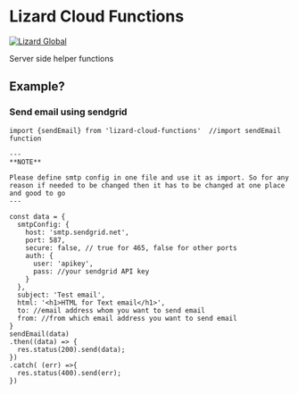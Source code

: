 # Lizard Cloud Functions
[![Lizard Global](https://drive.google.com/uc?id=1VBhQROdv6FdNQvAdUh41p4aHtl4ih7U8)](https://lizard.global/about-us)

Server side helper functions

## Example?

### Send email using sendgrid

```
import {sendEmail} from 'lizard-cloud-functions'  //import sendEmail function

---
**NOTE**

Please define smtp config in one file and use it as import. So for any reason if needed to be changed then it has to be changed at one place and good to go
---

const data = {
  smtpConfig: {
    host: 'smtp.sendgrid.net',
    port: 587,
    secure: false, // true for 465, false for other ports
    auth: {
      user: 'apikey',
      pass: //your sendgrid API key
    }
  },
  subject: 'Test email',
  html: '<h1>HTML for Text email</h1>',
  to: //email address whom you want to send email
  from: //from which email address you want to send email
}
sendEmail(data)
.then((data) => {
  res.status(200).send(data);
})
.catch( (err) =>{
  res.status(400).send(err);
})

```